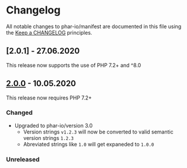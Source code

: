 # Changelog

All notable changes to phar-io/manifest are documented in this file using
the [Keep a CHANGELOG](http://keepachangelog.com/) principles.

## [2.0.1] - 27.06.2020

This release now supports the use of PHP 7.2+ and ^8.0

## [2.0.0] - 10.05.2020

This release now requires PHP 7.2+

### Changed

- Upgraded to phar-io/version 3.0
    - Version strings `v1.2.3` will now be converted to valid semantic version strings `1.2.3`
    - Abreviated strings like `1.0` will get expaneded to `1.0.0`

### Unreleased

[Unreleased]: https://github.com/phar-io/version/compare/2.0.0...HEAD

[2.0.0]: https://github.com/phar-io/version/compare/1.0.1...2.0.0

[1.0.3]: https://github.com/phar-io/version/compare/1.0.2...1.0.3

[1.0.2]: https://github.com/phar-io/version/compare/1.0.1...1.0.2

[1.0.1]: https://github.com/phar-io/version/compare/1.0.0...1.0.1
